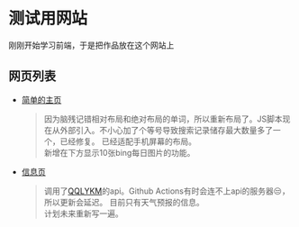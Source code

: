 # 测试用网站
刚刚开始学习前端，于是把作品放在这个网站上
## 网页列表
- [简单的主页](https://gayloc.github.io/simple-home-page/)
  > 因为脑残记错相对布局和绝对布局的单词，所以重新布局了。JS脚本现在从外部引入。不小心加了个等号导致搜索记录储存最大数量多了一个，已经修复。
  > 已经适配手机屏幕的布局。<br>
  > 新增在下方显示10张bing每日图片的功能。
- [信息页](https://gayloc.github.io/information-page/)
  > 调用了[QQLYKM](https://qqlykm.cn/)的api。Github Actions有时会连不上api的服务器😒，所以更新会延迟。
  > 目前只有天气预报的信息。<br>
  > 计划未来重新写一遍。
